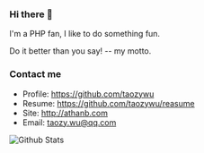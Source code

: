 ### Hi there 👋

<!--
**taozywu/taozywu** is a ✨ _special_ ✨ repository because its `README.md` (this file) appears on your GitHub profile.

Here are some ideas to get you started:

- 🔭 I’m currently working on ...
- 🌱 I’m currently learning ...
- 👯 I’m looking to collaborate on ...
- 🤔 I’m looking for help with ...
- 💬 Ask me about ...
- 📫 How to reach me: ...
- 😄 Pronouns: ...
- ⚡ Fun fact: ...
-->

I'm a PHP fan, I like to do something fun. 

Do it better than you say! -- my motto.

### Contact me

- Profile: <https://github.com/taozywu>
- Resume: <https://github.com/taozywu/reasume>
- Site: <http://athanb.com>
- Email: <taozy.wu@qq.com>

![Github Stats](https://github-readme-stats.vercel.app/api?username=taozywu&show_icons=true&theme=dark&count_private=true)
